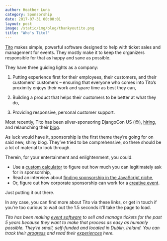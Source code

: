 ```yaml
---
author: Heather Luna
category: Sponsorship
date: 2017-07-31 00:00:01
layout: post
image: /static/img/blog/thankyoutito.png
title: "Who's Tito?"
---
```


[Tito](https://ti.to/) makes simple, powerful software designed to
help with ticket sales and management for events. They mostly make it
to keep the organizers responsible for that as happy and sane as
possible.

They have three guiding lights as a company:

1. Putting experience first for their employees, their customers, and
their customers’ customers – ensuring that everyone who comes into
Tito’s proximity enjoys their work and spare time as best they can,

2. Building a product that helps their customers to be better at what
they do,

3. Providing responsive, personal customer support.

Most recently, Tito has been silver-sponsoring DjangoCon US (😊), 
[hiring](https://tito.io/about), and relaunching their
[blog](http://blog.tito.io/posts). 

As luck would have it, sponsorship is the first theme they’re going for
on said new, shiny blog. They’ve tried to be comprehensive, so there
should be a lot of material to look through.

Therein, for your entertainment and enlightenment, you could:

- Use a [custom calculator](http://downloads.tito.io/sponsorship-cost-calculator) 
to figure out how much you can legitimately ask for in sponsorship,
- Read an interview about
[finding sponsorship in the JavaScript niche](http://blog.tito.io/posts/how-to-secure-event-sponsorship),
- Or, figure out how corporate sponsorship can work for a
[creative event](http://blog.tito.io/posts/corporate-sponsorship). 

Just putting it out there. 

In any case, you can find more about Tito via these links, or get in
touch if you’re too curious to wait out the 1.5 seconds it’ll take the
page to load. 

*Tito has been making [event software](https://ti.to/) to sell and
manage tickets for the past 5 years because they want to make that
process as easy as humanly possible. They’re small, self-funded and
located in Dublin, Ireland. You can track their
[progress](http://blog.tito.io/posts/topic/new-features)
and read their 
[experiences](http://blog.tito.io/posts/topic/announcements) here.* 





